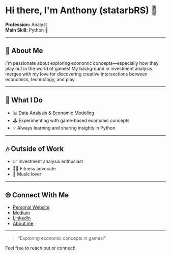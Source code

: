 # Hi there, I'm Anthony (statarbRS) 👋

**Profession:** Analyst  
**Main Skill:** Python 🐍

---

## 👔 About Me

I'm passionate about exploring economic concepts—especially how they play out in the world of games! My background in investment analysis merges with my love for discovering creative intersections between economics, technology, and play.

---

## 🚀 What I Do

- 📊 Data Analysis & Economic Modeling
- 🕹️ Experimenting with game-based economic concepts
- 💡 Always learning and sharing insights in Python

---

## 🎶 Outside of Work

- 📈 Investment analysis enthusiast
- 🏋️‍♂️ Fitness advocate
- 🎵 Music lover

---

## 🌐 Connect With Me

- [Personal Website](https://anthonyqi.wordpress.com)
- [Medium](https://medium.com/@anthonyqi)
- [LinkedIn](https://www.linkedin.com/in/anthony-qi/)
- [About.me](https://about.me/anthonyqi)

---

> “Exploring economic concepts in games!”

Feel free to reach out or connect!
